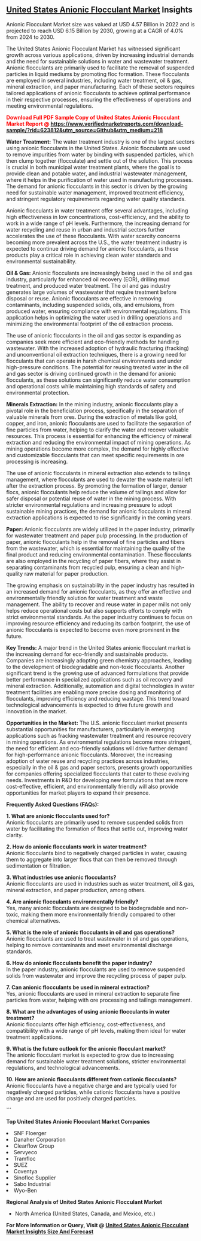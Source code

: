 <h2><a href="https://www.verifiedmarketreports.com/download-sample/?rid=623812&amp;utm_source=Github&amp;utm_medium=218" target="_blank">United States Anionic Flocculant Market</a> Insights</h2><p>Anionic Flocculant Market size was valued at USD 4.57 Billion in 2022 and is projected to reach USD 6.15 Billion by 2030, growing at a CAGR of 4.0% from 2024 to 2030.</p><p> <p>The United States Anionic Flocculant Market has witnessed significant growth across various applications, driven by increasing industrial demands and the need for sustainable solutions in water and wastewater treatment. Anionic flocculants are primarily used to facilitate the removal of suspended particles in liquid mediums by promoting floc formation. These flocculants are employed in several industries, including water treatment, oil & gas, mineral extraction, and paper manufacturing. Each of these sectors requires tailored applications of anionic flocculants to achieve optimal performance in their respective processes, ensuring the effectiveness of operations and meeting environmental regulations.</p> <p><strong><p><span class=""><span style="color: #ff0000;"><strong>Download Full PDF Sample Copy of United States Anionic Flocculant Market Report</strong> @ </span><a href="https://www.verifiedmarketreports.com/download-sample/?rid=623812&amp;utm_source=Github&amp;utm_medium=218" target="_blank">https://www.verifiedmarketreports.com/download-sample/?rid=623812&amp;utm_source=Github&amp;utm_medium=218</a></span></p></strong></p> <p><strong>Water Treatment:</strong> The water treatment industry is one of the largest sectors using anionic flocculants in the United States. Anionic flocculants are used to remove impurities from water by binding with suspended particles, which then clump together (flocculate) and settle out of the solution. This process is crucial in both municipal water treatment plants, where the goal is to provide clean and potable water, and industrial wastewater management, where it helps in the purification of water used in manufacturing processes. The demand for anionic flocculants in this sector is driven by the growing need for sustainable water management, improved treatment efficiency, and stringent regulatory requirements regarding water quality standards.</p> <p>Anionic flocculants in water treatment offer several advantages, including high effectiveness in low concentrations, cost-efficiency, and the ability to work in a wide range of pH levels. Furthermore, the increasing demand for water recycling and reuse in urban and industrial sectors further accelerates the use of these flocculants. With water scarcity concerns becoming more prevalent across the U.S., the water treatment industry is expected to continue driving demand for anionic flocculants, as these products play a critical role in achieving clean water standards and environmental sustainability.</p> <p><strong>Oil & Gas:</strong> Anionic flocculants are increasingly being used in the oil and gas industry, particularly for enhanced oil recovery (EOR), drilling mud treatment, and produced water treatment. The oil and gas industry generates large volumes of wastewater that require treatment before disposal or reuse. Anionic flocculants are effective in removing contaminants, including suspended solids, oils, and emulsions, from produced water, ensuring compliance with environmental regulations. This application helps in optimizing the water used in drilling operations and minimizing the environmental footprint of the oil extraction process.</p> <p>The use of anionic flocculants in the oil and gas sector is expanding as companies seek more efficient and eco-friendly methods for handling wastewater. With the increased adoption of hydraulic fracturing (fracking) and unconventional oil extraction techniques, there is a growing need for flocculants that can operate in harsh chemical environments and under high-pressure conditions. The potential for reusing treated water in the oil and gas sector is driving continued growth in the demand for anionic flocculants, as these solutions can significantly reduce water consumption and operational costs while maintaining high standards of safety and environmental protection.</p> <p><strong>Minerals Extraction:</strong> In the mining industry, anionic flocculants play a pivotal role in the beneficiation process, specifically in the separation of valuable minerals from ores. During the extraction of metals like gold, copper, and iron, anionic flocculants are used to facilitate the separation of fine particles from water, helping to clarify the water and recover valuable resources. This process is essential for enhancing the efficiency of mineral extraction and reducing the environmental impact of mining operations. As mining operations become more complex, the demand for highly effective and customizable flocculants that can meet specific requirements in ore processing is increasing.</p> <p>The use of anionic flocculants in mineral extraction also extends to tailings management, where flocculants are used to dewater the waste material left after the extraction process. By promoting the formation of larger, denser flocs, anionic flocculants help reduce the volume of tailings and allow for safer disposal or potential reuse of water in the mining process. With stricter environmental regulations and increasing pressure to adopt sustainable mining practices, the demand for anionic flocculants in mineral extraction applications is expected to rise significantly in the coming years.</p> <p><strong>Paper:</strong> Anionic flocculants are widely utilized in the paper industry, primarily for wastewater treatment and paper pulp processing. In the production of paper, anionic flocculants help in the removal of fine particles and fibers from the wastewater, which is essential for maintaining the quality of the final product and reducing environmental contamination. These flocculants are also employed in the recycling of paper fibers, where they assist in separating contaminants from recycled pulp, ensuring a clean and high-quality raw material for paper production.</p> <p>The growing emphasis on sustainability in the paper industry has resulted in an increased demand for anionic flocculants, as they offer an effective and environmentally friendly solution for water treatment and waste management. The ability to recover and reuse water in paper mills not only helps reduce operational costs but also supports efforts to comply with strict environmental standards. As the paper industry continues to focus on improving resource efficiency and reducing its carbon footprint, the use of anionic flocculants is expected to become even more prominent in the future.</p> <p><strong>Key Trends:</strong> A major trend in the United States anionic flocculant market is the increasing demand for eco-friendly and sustainable products. Companies are increasingly adopting green chemistry approaches, leading to the development of biodegradable and non-toxic flocculants. Another significant trend is the growing use of advanced formulations that provide better performance in specialized applications such as oil recovery and mineral extraction. Additionally, automation and digital technologies in water treatment facilities are enabling more precise dosing and monitoring of flocculants, improving efficiency and reducing wastage. This trend toward technological advancements is expected to drive future growth and innovation in the market.</p> <p><strong>Opportunities in the Market:</strong> The U.S. anionic flocculant market presents substantial opportunities for manufacturers, particularly in emerging applications such as fracking wastewater treatment and resource recovery in mining operations. As environmental regulations become more stringent, the need for efficient and eco-friendly solutions will drive further demand for high-performance anionic flocculants. Moreover, the increasing adoption of water reuse and recycling practices across industries, especially in the oil & gas and paper sectors, presents growth opportunities for companies offering specialized flocculants that cater to these evolving needs. Investments in R&D for developing new formulations that are more cost-effective, efficient, and environmentally friendly will also provide opportunities for market players to expand their presence.</p> <p><strong>Frequently Asked Questions (FAQs):</strong></p> <p><strong>1. What are anionic flocculants used for?</strong><br>Anionic flocculants are primarily used to remove suspended solids from water by facilitating the formation of flocs that settle out, improving water clarity.</p> <p><strong>2. How do anionic flocculants work in water treatment?</strong><br>Anionic flocculants bind to negatively charged particles in water, causing them to aggregate into larger flocs that can then be removed through sedimentation or filtration.</p> <p><strong>3. What industries use anionic flocculants?</strong><br>Anionic flocculants are used in industries such as water treatment, oil & gas, mineral extraction, and paper production, among others.</p> <p><strong>4. Are anionic flocculants environmentally friendly?</strong><br>Yes, many anionic flocculants are designed to be biodegradable and non-toxic, making them more environmentally friendly compared to other chemical alternatives.</p> <p><strong>5. What is the role of anionic flocculants in oil and gas operations?</strong><br>Anionic flocculants are used to treat wastewater in oil and gas operations, helping to remove contaminants and meet environmental discharge standards.</p> <p><strong>6. How do anionic flocculants benefit the paper industry?</strong><br>In the paper industry, anionic flocculants are used to remove suspended solids from wastewater and improve the recycling process of paper pulp.</p> <p><strong>7. Can anionic flocculants be used in mineral extraction?</strong><br>Yes, anionic flocculants are used in mineral extraction to separate fine particles from water, helping with ore processing and tailings management.</p> <p><strong>8. What are the advantages of using anionic flocculants in water treatment?</strong><br>Anionic flocculants offer high efficiency, cost-effectiveness, and compatibility with a wide range of pH levels, making them ideal for water treatment applications.</p> <p><strong>9. What is the future outlook for the anionic flocculant market?</strong><br>The anionic flocculant market is expected to grow due to increasing demand for sustainable water treatment solutions, stricter environmental regulations, and technological advancements.</p> <p><strong>10. How are anionic flocculants different from cationic flocculants?</strong><br>Anionic flocculants have a negative charge and are typically used for negatively charged particles, while cationic flocculants have a positive charge and are used for positively charged particles.</p> ```</p><p><strong>Top United States Anionic Flocculant Market Companies</strong></p><div data-test-id=""><p><li>SNF Floerger</li><li> Danaher Corporation</li><li> Clearflow Group</li><li> Servyeco</li><li> Tramfloc</li><li> SUEZ</li><li> Coventya</li><li> Sinofloc Supplier</li><li> Sabo Industrial</li><li> Wyo-Ben</li></p><div><strong>Regional Analysis of&nbsp;United States Anionic Flocculant Market</strong></div><ul><li dir="ltr"><p dir="ltr">North America&nbsp;(United States, Canada, and Mexico, etc.)</p></li></ul><p><strong>For More Information or Query, Visit @&nbsp;</strong><strong><a href="https://www.verifiedmarketreports.com/product/anionic-flocculant-market/?utm_source=Github&amp;utm_medium=218" target="_blank">United States Anionic Flocculant Market Insights Size And Forecast</a></strong></p></div>
